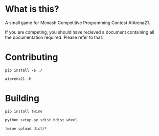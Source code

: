 # What is this?

A small game for Monash Competitive Programming Contest AIArena21.

If you are competing, you should have recieved a document containing all the documentation required. Please refer to that.

# Contributing

    pip install -e ./

    aiarena21 -h

# Building

    pip install twine

    python setup.py sdist bdist_wheel

    twine upload dist/*
